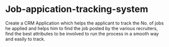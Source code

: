 # Job-appication-tracking-system
Create a CRM Application which helps the applicant to track the No. of jobs he applied and helps him to find the job posted by the various recruiters, find the best attributes to be involved to run the process in a smooth way and easily to track.
